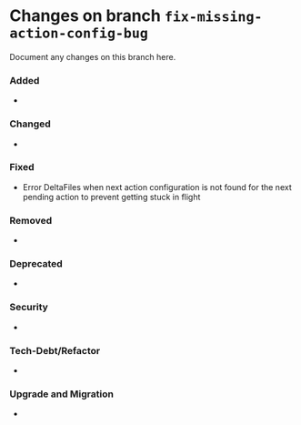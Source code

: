 # Changes on branch `fix-missing-action-config-bug`
Document any changes on this branch here.
### Added
- 

### Changed
- 

### Fixed
- Error DeltaFiles when next action configuration is not found for the next pending action to prevent getting stuck in flight

### Removed
- 

### Deprecated
- 

### Security
- 

### Tech-Debt/Refactor
- 

### Upgrade and Migration
- 
